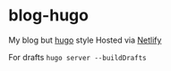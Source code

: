 # blog-hugo
My blog but [hugo](https://gohugo.io/getting-started/quick-start/) style
Hosted via [Netlify](https://app.netlify.com/)

For drafts
`hugo server --buildDrafts`

